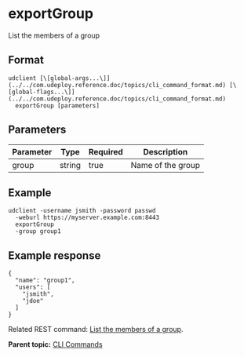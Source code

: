 # exportGroup

List the members of a group

## Format

```
udclient [\[global-args...\]](../../com.udeploy.reference.doc/topics/cli_command_format.md) [\[global-flags...\]](../../com.udeploy.reference.doc/topics/cli_command_format.md)
  exportGroup [parameters]
```

## Parameters

|Parameter|Type|Required|Description|
|---------|----|--------|-----------|
|group|string|true|Name of the group|

## Example

```
udclient -username jsmith -password passwd 
  -weburl https://myserver.example.com:8443
  exportGroup 
  -group group1
```

## Example response

```
{
  "name": "group1",
  "users": [
    "jsmith",
    "jdoe"
  ]
}
```

Related REST command: [List the members of a group](rest_cli_group_export_get.md).

**Parent topic:** [CLI Commands](../../com.udeploy.reference.doc/topics/cli_commands.md)

